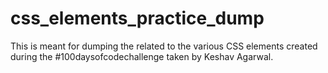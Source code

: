 # css_elements_practice_dump
This is meant for dumping the related to the various CSS elements created during the #100daysofcodechallenge taken by Keshav Agarwal.
